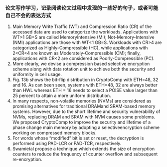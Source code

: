 ### 论文写作学习，记录阅读论文过程中发现的一些好的句子，或者可能自己不会的表达方式
1. Main Memory Write Traffic (WT) and Compression Ratio (CR) of the accessed data are used to categorize the workloads. Applications with WT>1 GB=S are called MemoryIntensive (MI); Not-Memory-Intensive (NMI) applications are those with WT<1 GB=S. Workloads with CR>4 are categorized as Highly-Compressible (HC), while applications with 2<CR<4 are known as Moderately-Compressible (CM); finally, applications with CR<2 are considered as Poorly-Compressible (PC).
1. More clearly, we devise a compression based selective encryption scheme along with data rotation unit to achieve both the security and uniformity in cell usage.
1. Fig. 13b shows the bit-flip distribution in CryptoComp with ETH=48, 32 and 16. As can been seen, systems with ETH=48, 32 are always better than HWL whereas ETH = 16 needs to select a POISE value larger than 25 percent to attain a more uniform distribution.
1. In many respects, non-volatile memories (NVMs) are considered as promising alternatives for traditional DRAMand SRAM-based memory systems. However, due to the short lifetime and security vulnerability of NVMs, replacing DRAM and SRAM with NVM causes some problems. We proposed CryptoComp to improve the security and lifetime of a phase change main memory by adopting a selectiveencryption scheme working on compressed memory blocks.
1. For words whose “modified” bit is set or reset, the decryption is performed using PAD-LCR or PAD-TCR, respectively. 
1. Swamietal propose a technique which extends the size of encryption counters to reduce the frequency of counter overflow and subsequent re-encryption.